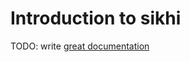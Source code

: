 # Introduction to sikhi

TODO: write [great documentation](http://jacobian.org/writing/what-to-write/)
